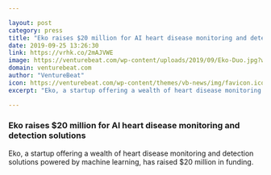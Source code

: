 ```yaml
---

layout: post
category: press
title: "Eko raises $20 million for AI heart disease monitoring and detection solutions"
date: 2019-09-25 13:26:30
link: https://vrhk.co/2mAJVWE
image: https://venturebeat.com/wp-content/uploads/2019/09/Eko-Duo.jpg?w=1200&strip=all
domain: venturebeat.com
author: "VentureBeat"
icon: https://venturebeat.com/wp-content/themes/vb-news/img/favicon.ico
excerpt: "Eko, a startup offering a wealth of heart disease monitoring and detection solutions powered by machine learning, has raised $20 million in funding."

---
```


### Eko raises $20 million for AI heart disease monitoring and detection solutions

Eko, a startup offering a wealth of heart disease monitoring and detection solutions powered by machine learning, has raised $20 million in funding.